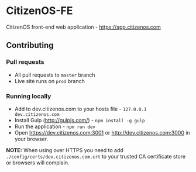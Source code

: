 # CitizenOS-FE

CitizenOS front-end web application - https://app.citizenos.com

## Contributing

### Pull requests

* All pull requests to `master` branch
* Live site runs on `prod` branch

### Running locally

* Add to dev.citizenos.com to your hosts file - `127.0.0.1 dev.citizenos.com`
* Install Gulp (http://gulpjs.com/) - `npm install -g gulp`
* Run the application - `npm run dev`
* Open https://dev.citizenos.com:3001 or http://dev.citizenos.com:3000 in your browser.

**NOTE:** When using over HTTPS you need to add `./config/certs/dev.citizenos.com.crt` to your trusted CA certificate store or browsers will complain.
